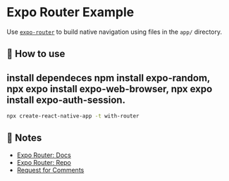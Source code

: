 # Expo Router Example

Use [`expo-router`](https://expo.github.io/router) to build native navigation using files in the `app/` directory.

## 🚀 How to use
## install dependeces npm install expo-random, npx expo install expo-web-browser, npx expo install expo-auth-session.

```sh
npx create-react-native-app -t with-router
```

## 📝 Notes

- [Expo Router: Docs](https://expo.github.io/router)
- [Expo Router: Repo](https://github.com/expo/router)
- [Request for Comments](https://github.com/expo/router/discussions/1)
